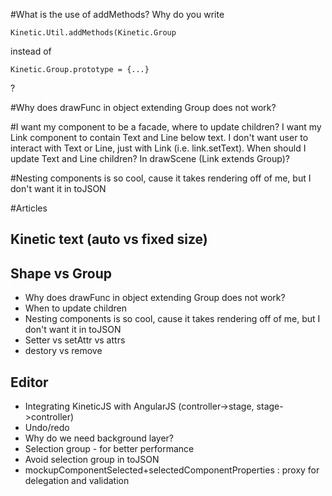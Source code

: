 #What is the use of addMethods?
Why do you write

    Kinetic.Util.addMethods(Kinetic.Group

instead of

    Kinetic.Group.prototype = {...}

?

#Why does drawFunc in object extending Group does not work?

#I want my component to be a facade, where to update children?
I want my Link component to contain Text and Line below text.
I don't want user to interact with Text or Line, just with Link (i.e. link.setText).
When should I update Text and Line children? In drawScene (Link extends Group)?

#Nesting components is so cool, cause it takes rendering off of me, but I don't want it in toJSON


#Articles

## Kinetic text (auto vs fixed size)
## Shape vs Group
 * Why does drawFunc in object extending Group does not work?
 * When to update children
 * Nesting components is so cool, cause it takes rendering off of me, but I don't want it in toJSON
 * Setter vs setAttr vs attrs
 * destory vs remove

## Editor
 * Integrating KineticJS with AngularJS (controller->stage, stage->controller)
 * Undo/redo
 * Why do we need background layer?
 * Selection group - for better performance
 * Avoid selection group in toJSON
 * mockupComponentSelected+selectedComponentProperties : proxy for delegation and validation

